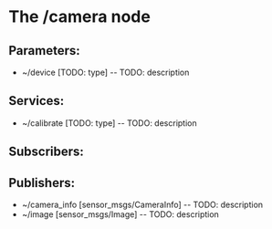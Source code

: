 # The /camera node

## Parameters:
- ~/device [TODO: type] -- TODO: description

## Services:
- ~/calibrate [TODO: type] -- TODO: description

## Subscribers:

## Publishers:
- ~/camera_info [sensor_msgs/CameraInfo] -- TODO: description
- ~/image [sensor_msgs/Image] -- TODO: description
